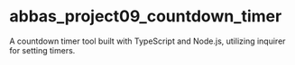 # abbas_project09_countdown_timer
A countdown timer tool built with TypeScript and Node.js, utilizing inquirer for setting timers.
